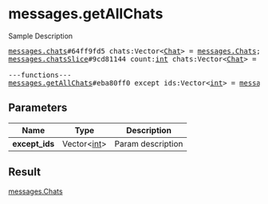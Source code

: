 # messages.getAllChats

Sample Description

<pre>
<a href="../constructor/messages.chats">messages.chats</a>#64ff9fd5 chats:Vector&lt;<a href="../type/Chat.md">Chat</a>&gt; = <a href="../type/messages.Chats.md">messages.Chats</a>;
<a href="../constructor/messages.chatsSlice">messages.chatsSlice</a>#9cd81144 count:<a href="../type/int.md">int</a> chats:Vector&lt;<a href="../type/Chat.md">Chat</a>&gt; = <a href="../type/messages.Chats.md">messages.Chats</a>;

---functions---
<a href="../method/messages.getAllChats.md">messages.getAllChats</a>#eba80ff0 except_ids:Vector&lt;<a href="../type/int.md">int</a>&gt; = <a href="../type/messages.Chats.md">messages.Chats</a>;</pre>
## Parameters

| Name | Type | Description |
|------|:----:|-------------|
| **except_ids** | Vector&lt;<a href="../type/int.md">int</a>&gt; | Param description |

## Result

<a href="../type/messages.Chats.md">messages.Chats</a>

